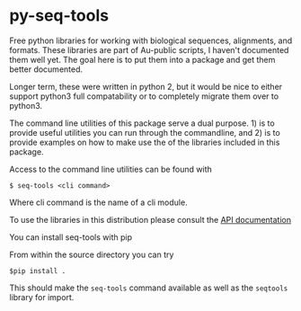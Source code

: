 # py-seq-tools
Free python libraries for working with biological sequences, alignments, and formats. These libraries are part of Au-public scripts, I haven't documented them well yet.  The goal here is to put them into a package and get them better documented.

Longer term, these were written in python 2, but it would be nice to either support python3 full compatability or to completely migrate them over to python3.

The command line utilities of this package serve a dual purpose. 1) is to provide useful utilities you can run through the commandline, and 2) is to provide examples on how to make use the of the libraries included in this package.

Access to the command line utilities can be found with

`$ seq-tools <cli command>`

Where cli command is the name of a cli module.

To use the libraries in this distribution please consult the [API documentation](https://github.com/jason-weirather/py-seq-tools/blob/master/manual.pdf)

You can install seq-tools with pip

From within the source directory you can try

`$pip install .`

This should make the `seq-tools` command available as well as the `seqtools` library for import.
